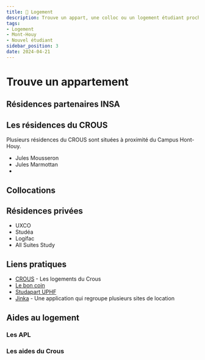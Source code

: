 ```yaml
---
title: 🏡 Logement
description: Trouve un appart, une colloc ou un logement étudiant proche du Campus
tags:
- Logement
- Mont-Houy
- Nouvel étudiant
sidebar_position: 3
date: 2024-04-21
---
```


# Trouve un appartement

## Résidences partenaires INSA



## Les résidences du CROUS
Plusieurs résidences du CROUS sont situées à proximité du Campus Hont-Houy. 
- Jules Mousseron
- Jules Marmottan
- 

## Collocations


## Résidences privées
- UXCO
- Studéa
- Logifac
- All Suites Study

## Liens pratiques

- [CROUS](https://trouverunlogement.lescrous.fr/) - Les logements du Crous
- [Le bon coin](https://www.leboncoin.fr/)
- [Studapart UPHF](https://uphf.studapart.com/fr/)
- [Jinka](https://www.jinka.fr/) - Une application qui regroupe plusieurs sites de location

## Aides au logement

### Les APL

### Les aides du Crous


